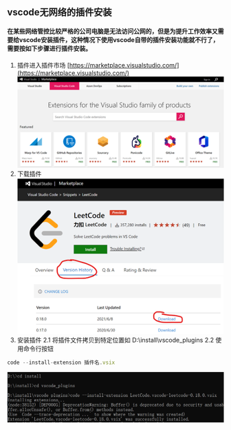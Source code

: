 <!--
 * @Author: 张国欣
 * @Description: vscode插件安装
 * @Date: 2021-09-01 11:01:04
 * @LastEditors: Please set LastEditors
 * @LastEditTime: 2021-09-01 11:34:52
-->
## vscode无网络的插件安装
#### 在某些网络管控比较严格的公司电脑是无法访问公网的，但是为提升工作效率又需要给vscode安装插件，这种情况下使用vscode自带的插件安装功能就不行了，需要按如下步骤进行插件安装。
1. 插件进入插件市场 [https://marketplace.visualstudio.com/](https://marketplace.visualstudio.com/)
![](../../img/tool/vscode/1.png)
2. 下载插件
![](../../img/tool/vscode/2.png)
3. 安装插件
2.1 将插件文件拷贝到特定位置如 D:\install\vscode_plugins
2.2 使用命令行按钮
```js
code --install-extension 插件名.vsix
```
![](../../img/tool/vscode/3.png)

